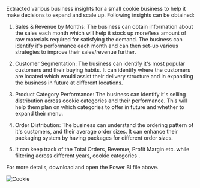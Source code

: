 Extracted various business insights for a small cookie business to help it make decisions to expand and scale up. Following insights can be obtained:


1) Sales & Revenue by Months: The business can obtain information about the sales each month which will help it stock up more/less amount of raw materials required for satisfying the demand. The business can identify it's performance each month and can then set-up various strategies to improve their sales/revenue further.


2) Customer Segmentation: The business can identify it's most popular customers and their buying habits. It can identify where the customers are located which would assist their delivery structure and in expanding the business in future at different locations.


3) Product Category Performance: The business can identify it's selling distribution across cookie categories and their performance. This will help them plan on which categories to offer in future and whether to expand their menu.


4) Order Distribution: The business can understand the ordering pattern of it's customers, and their average order sizes. It can enhance their packaging system by having packages for different order sizes.


5) It can keep track of the Total Orders, Revenue, Profit Margin etc. while filtering across different years, cookie categories .


For more details, download and open the Power BI file above.

![Cookie](https://github.com/ADITYAS2309/Power-BI-Dashboards/assets/164273986/720cb92d-3d06-44b4-b5c4-856064dd1d69)
